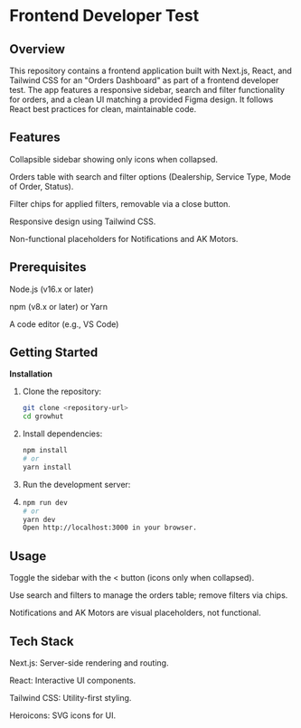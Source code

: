 # Frontend Developer Test 

## Overview

This repository contains a frontend application built with Next.js, React, and Tailwind CSS for an "Orders Dashboard" as part of a frontend developer test. The app features a responsive sidebar, search and filter functionality for orders, and a clean UI matching a provided Figma design. It follows React best practices for clean, maintainable code.

## Features

Collapsible sidebar showing only icons when collapsed.

Orders table with search and filter options (Dealership, Service Type, Mode of Order, Status).

Filter chips for applied filters, removable via a close button.

Responsive design using Tailwind CSS.

Non-functional placeholders for Notifications and AK Motors.

## Prerequisites

Node.js (v16.x or later)

npm (v8.x or later) or Yarn

A code editor (e.g., VS Code)

## Getting Started
**Installation**
1. Clone the repository:
   ```bash
   git clone <repository-url>
   cd growhut

2. Install dependencies:
   ```bash
   npm install
   # or
   yarn install

3. Run the development server:
4. ```bash
   npm run dev
   # or
   yarn dev
   Open http://localhost:3000 in your browser.

## Usage

Toggle the sidebar with the < button (icons only when collapsed).

Use search and filters to manage the orders table; remove filters via chips.

Notifications and AK Motors are visual placeholders, not functional.

## Tech Stack

Next.js: Server-side rendering and routing.

React: Interactive UI components.

Tailwind CSS: Utility-first styling.

Heroicons: SVG icons for UI.

